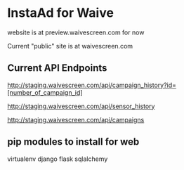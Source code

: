 # InstaAd for Waive

website is at preview.waivescreen.com for now

Current "public" site is at waivescreen.com

## Current API Endpoints

http://staging.waivescreen.com/api/campaign_history?id=[number_of_campaign_id]

http://staging.waivescreen.com/api/sensor_history

http://staging.waivescreen.com/api/campaigns

## pip modules to install for web
virtualenv
django
flask
sqlalchemy
